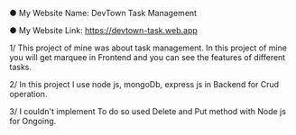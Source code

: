 ● My Website Name: DevTown Task Management

● My Website Link: https://devtown-task.web.app


1/ This project of mine was about task management. In this project of mine you will get marquee in Frontend and you can see the features of different tasks.

2/ In this project I use node js, mongoDb, express js in Backend for Crud operation.

3/ I couldn't implement To do so used Delete and Put method with Node js for Ongoing.
